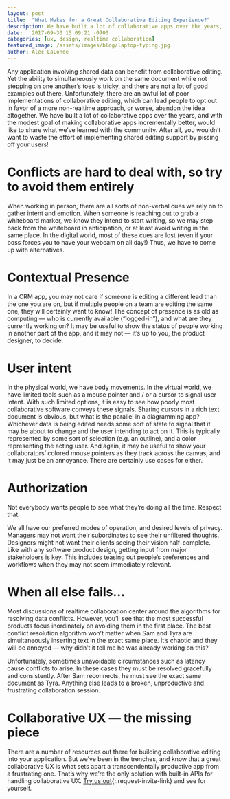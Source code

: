 ```yaml
---
layout: post
title:  "What Makes for a Great Collaborative Editing Experience?"
description: We have built a lot of collaborative apps over the years, and with the modest goal of making collaborative apps incrementally better, would like to share what we’ve learned with the community.
date:   2017-09-30 15:09:21 -0700
categories: [ux, design, realtime collaboration]
featured_image: /assets/images/blog/laptop-typing.jpg
author: Alec LaLonde
---
```


Any application involving shared data can benefit from collaborative editing. Yet the ability to simultaneously work on the same document while not stepping on one another’s toes is tricky, and there are not a lot of good examples out there. Unfortunately, there are an awful lot of poor implementations of collaborative editing, which can lead people to opt out in favor of a more non-realtime approach, or worse, abandon the idea altogether. We have built a lot of collaborative apps over the years, and with the modest goal of making collaborative apps incrementally better, would like to share what we’ve learned with the community. After all, you wouldn’t want to waste the effort of implementing shared editing support by pissing off your users!

# Conflicts are hard to deal with, so try to avoid them entirely
When working in person, there are all sorts of non-verbal cues we rely on to gather intent and emotion. When someone is reaching out to grab a whiteboard marker, we know they intend to start writing, so we may step back from the whiteboard in anticipation, or at least avoid writing in the same place. In the digital world, most of these cues are lost (even if your boss forces you to have your webcam on all day!) Thus, we have to come up with alternatives.

# Contextual Presence
In a CRM app, you may not care if someone is editing a different lead than the one you are on, but if multiple people on a team are editing the same one, they will certainly want to know! The concept of presence is as old as computing — who is currently available (“logged-in”), and what are they currently working on? It may be useful to show the status of people working in another part of the app, and it may not — it’s up to you, the product designer, to decide.

# User intent
In the physical world, we have body movements. In the virtual world, we have limited tools such as a mouse pointer and / or a cursor to signal user intent. With such limited options, it is easy to see how poorly most collaborative software conveys these signals. Sharing cursors in a rich text document is obvious, but what is the parallel in a diagramming app? Whichever data is being edited needs some sort of state to signal that it may be about to change and the user intending to act on it. This is typically represented by some sort of selection (e.g. an outline), and a color representing the acting user. And again, it may be useful to show your collaborators’ colored mouse pointers as they track across the canvas, and it may just be an annoyance. There are certainly use cases for either.

# Authorization
Not everybody wants people to see what they’re doing all the time. Respect that.

We all have our preferred modes of operation, and desired levels of privacy. Managers may not want their subordinates to see their unfiltered thoughts. Designers might not want their clients seeing their vision half-complete. Like with any software product design, getting input from major stakeholders is key. This includes teasing out people’s preferences and workflows when they may not seem immediately relevant.

# When all else fails…
Most discussions of realtime collaboration center around the algorithms for resolving data conflicts. However, you’ll see that the most successful products focus inordinately on avoiding them in the first place. The best conflict resolution algorithm won’t matter when Sam and Tyra are simultaneously inserting text in the exact same place. It’s chaotic and they will be annoyed — why didn’t it tell me he was already working on this?

Unfortunately, sometimes unavoidable circumstances such as latency cause conflicts to arise. In these cases they must be resolved gracefully and consistently. After Sam reconnects, he must see the exact same document as Tyra. Anything else leads to a broken, unproductive and frustrating collaboration session.

# Collaborative UX — the missing piece
There are a number of resources out there for building collaborative editing into your application. But we’ve been in the trenches, and know that a great collaborative UX is what sets apart a transcendentally productive app from a frustrating one. That’s why we’re the only solution with built-in APIs for handling collaborative UX. [Try us out](https://convergence.io/start/){:.request-invite-link} and see for yourself.